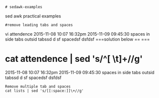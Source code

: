     # sedawk-examples
sed awk practical examples

    #remove leading tabs and spaces
vi attendence
2015-11-08 10:07 16:32pm
2015-11-09 09:45:30
    spaces in side
			tabs outsid
	tabssd d sf
    spacedsf dsfdsf
===solution below == ===

# cat attendence | sed 's/^[ \t]\+//g'

2015-11-08 10:07 16:32pm
2015-11-09 09:45:30
spaces in side
tabs outsid
tabssd d sf
spacedsf dsfdsf

    Remove multiple tab and spaces 
    cat lists | sed 's/[[:space:]]\+//g'

